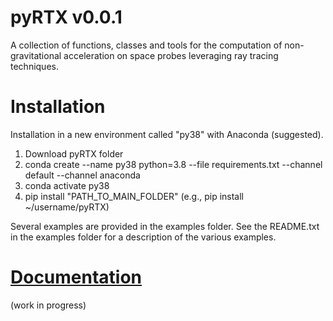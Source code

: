 # pyRTX v0.0.1

A collection of functions, classes and tools for the computation of non-gravitational acceleration on space probes leveraging ray tracing techniques.

# Installation

Installation in a new environment called "py38" with Anaconda (suggested).

1) Download pyRTX folder
2) conda create --name py38 python=3.8 --file requirements.txt --channel default --channel anaconda
3) conda activate py38
4) pip install "PATH_TO_MAIN_FOLDER" (e.g., pip install ~/username/pyRTX)

Several examples are provided in the examples folder. See the README.txt in the examples folder for a description of the various examples.

# [Documentation](https://gaelccc.github.io/pyRTX)
(work in progress)
